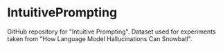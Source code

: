 # IntuitivePrompting
GitHub repository for "Intuitive Prompting". Dataset used for experiments taken from "How Language Model Hallucinations Can Snowball".
